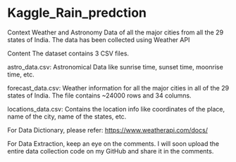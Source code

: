 # Kaggle_Rain_predction

Context
Weather and Astronomy Data of all the major cities from all the 29 states of India. The data has been collected using Weather API


Content
The dataset contains 3 CSV files.

astro_data.csv: Astronomical Data like sunrise time, sunset time, moonrise time, etc.

forecast_data.csv: Weather information for all the major cities in all of the 29 states of India. The file contains ~24000 rows and 34 columns.

locations_data.csv: Contains the location info like coordinates of the place, name of the city, name of the states, etc.

For Data Dictionary, please refer: https://www.weatherapi.com/docs/

For Data Extraction, keep an eye on the comments. I will soon upload the entire data collection code on my GitHub and share it in the comments.
